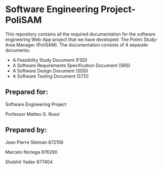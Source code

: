 # Software Engineering Project-PoliSAM
This repository contains all the required documentation for the software engineering Web-App project
that we have developed: The Polimi Study-Area Manager (PoliSAM).
The documentation consists of 4 separate documents: 
- A Feasibility Study Document (FSD)
- A Software Requirements Specification Document (SRS)
- A Software Design Document (SDD)
- A Software Testing Document (STD)
## Prepared for:
Software Engineering Project

Professor Matteo G. Rossi
## Prepared by:
Jean Pierre Sleiman		872156

Marcelo Noriega			876290

Shobhit Yadav			877404

